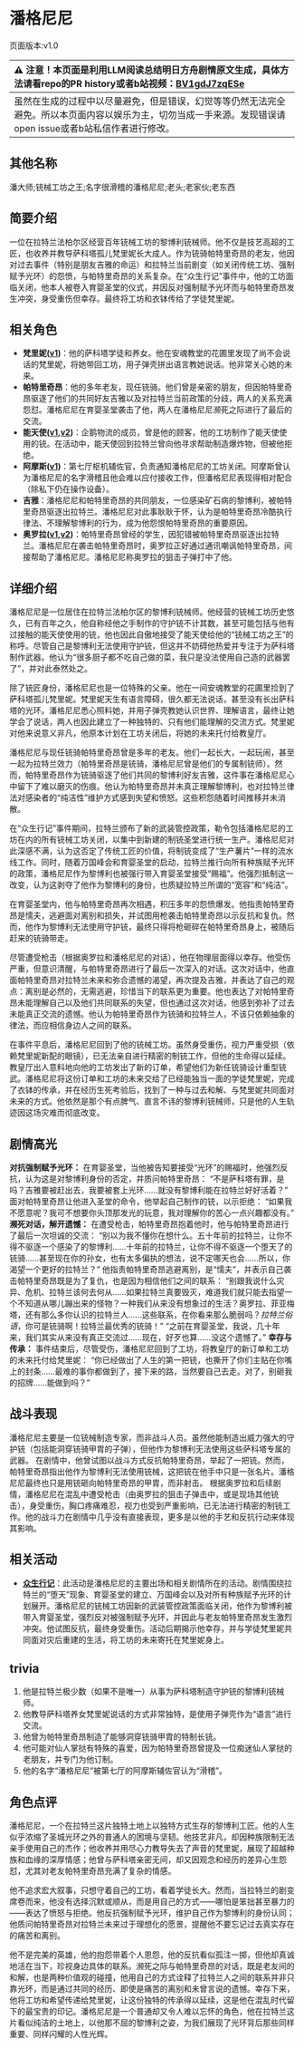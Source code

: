 # 潘格尼尼
页面版本:v1.0
 

| :warning: 注意！本页面是利用LLM阅读总结明日方舟剧情原文生成，具体方法请看repo的PR history或者b站视频：[BV1gdJ7zqESe](https://www.bilibili.com/video/BV1gdJ7zqESe/)         |
|:----------------------------|
| 虽然在生成的过程中以尽量避免，但是错误，幻觉等等仍然无法完全避免。所以本页面内容以娱乐为主，切勿当成一手来源。发现错误请open issue或者b站私信作者进行修改。|



## 其他名称
潘大师;铳械工坊之王;名字很滑稽的潘格尼尼;老头;老家伙;老东西
## 简要介绍
一位在拉特兰法柏尔区经营百年铳械工坊的黎博利铳械师。他不仅是技艺高超的工匠，也收养并教导萨科塔孤儿梵里妮长大成人。作为铳骑帕特里奇昂的老友，他因对过去事件（特别是朋友吉雅的命运）和拉特兰当前剧变（如关闭传统工坊、强制赋予光环）的怨愤，与帕特里奇昂的关系复杂。在“众生行记”事件中，他的工坊面临关闭，他本人被卷入育婴圣堂的仪式，并因反对强制赋予光环而与帕特里奇昂发生冲突，身受重伤但幸存。最终将工坊和衣钵传给了学徒梵里妮。
## 相关角色
-   **梵里妮([v1](extended_char_fan_li_ni.md))**：他的萨科塔学徒和养女。他在安魂教堂的花圃里发现了尚不会说话的梵里妮，将她带回工坊，用子弹壳拼出语言教她说话。他非常关心她的未来。
-   **帕特里奇昂**：他的多年老友，现任铳骑。他们曾是亲密的朋友，但因帕特里奇昂驱逐了他们的共同好友吉雅以及对拉特兰当前政策的分歧，两人的关系充满怨怼。潘格尼尼在育婴圣堂袭击了他，两人在潘格尼尼濒死之际进行了最后的交流。
-   **能天使([v1](char_103_angel.md),[v2](../char_v3/char_103_angel.md))**：企鹅物流的成员，曾是他的顾客，他的工坊制作了能天使使用的铳。在活动中，能天使回到拉特兰曾向他寻求帮助制造爆炸物，但被他拒绝。
-   **阿摩斯([v1](extended_char_a_mo_si.md))**：第七厅枢机辅佐官，负责通知潘格尼尼的工坊关闭。阿摩斯曾认为潘格尼尼的名字滑稽且他会难以应付接收工作，但潘格尼尼表现得相对配合（除私下仍在操作设备）。
-   **吉雅**：潘格尼尼和帕特里奇昂的共同朋友，一位感染矿石病的黎博利，被帕特里奇昂驱逐出拉特兰。潘格尼尼对此事耿耿于怀，认为是帕特里奇昂冷酷执行律法、不理解黎博利的行为，成为他怨恨帕特里奇昂的重要原因。
-   **奥罗拉([v1](extended_char_ao_luo_la.md),[v2](../char_v3/extended_char_ao_luo_la.md))**：帕特里奇昂曾经的学生，因犯错被帕特里奇昂驱逐出拉特兰。潘格尼尼在袭击帕特里奇昂时，奥罗拉正好通过通讯嘲讽帕特里奇昂，间接帮助了潘格尼尼。潘格尼尼称奥罗拉的狙击子弹打中了他。
## 详细介绍
潘格尼尼是一位居住在拉特兰法柏尔区的黎博利铳械师。他经营的铳械工坊历史悠久，已有百年之久，他自称经他之手制作的守护铳不计其数，甚至可能包括与他有过接触的能天使使用的铳，他也因此自傲地接受了能天使给他的“铳械工坊之王”的称呼。尽管自己是黎博利无法使用守护铳，但这并不妨碍他热爱并专注于为萨科塔制作武器。他认为“很多厨子都不吃自己做的菜，我只是没法使用自己造的武器罢了”，并对此泰然处之。

除了铳匠身份，潘格尼尼也是一位特殊的父亲。他在一间安魂教堂的花圃里捡到了萨科塔孤儿梵里妮。梵里妮天生有语言障碍，很久都无法说话，甚至没有长出萨科塔的光环。潘格尼尼悉心照料她，并用子弹壳教她认识世界、理解语言，最终让她学会了说话，两人也因此建立了一种独特的、只有他们能理解的交流方式。梵里妮对他来说意义非凡，他原本计划在工坊关闭后，将她的未来托付给教皇厅。

潘格尼尼与现任铳骑帕特里奇昂曾是多年的老友。他们一起长大，一起玩闹，甚至一起为拉特兰效力（帕特里奇昂是铳骑，潘格尼尼曾是他们的专属制铳师）。然而，帕特里奇昂作为铳骑驱逐了他们共同的黎博利好友吉雅，这件事在潘格尼尼心中留下了难以磨灭的伤痕。他认为帕特里奇昂并未真正理解黎博利，也对拉特兰律法对感染者的“纯洁性”维护方式感到失望和愤怒。这些积怨随着时间推移并未消散。

在“众生行记”事件期间，拉特兰颁布了新的武装管控政策，勒令包括潘格尼尼的工坊在内的所有铳械工坊关闭，以集中到新建的制铳圣堂进行统一生产。潘格尼尼对此深感不满，认为这否定了传统工匠的价值，将制铳变成了“生产薯片”一样的流水线工作。同时，随着万国峰会和育婴圣堂的启动，拉特兰推行向所有种族赋予光环的政策，潘格尼尼作为黎博利也被强行带入育婴圣堂接受“赐福”。他强烈抵制这一改变，认为这剥夺了他作为黎博利的身份，也质疑拉特兰所谓的“宽容”和“纯洁”。

在育婴圣堂内，他与帕特里奇昂再次相遇，积压多年的怨愤爆发。他指责帕特里奇昂是懦夫，逃避面对离别和损失，并试图用枪袭击帕特里奇昂以示反抗和复仇。然而，他作为黎博利无法使用守护铳，最终只得将枪砸碎在帕特里奇昂身上，被随后赶来的铳骑带走。

尽管遭受枪击（根据奥罗拉和潘格尼尼的对话），他在物理层面得以幸存。他受伤严重，但意识清醒，与帕特里奇昂进行了最后一次深入的对话。这次对话中，他直面帕特里奇昂对拉特兰未来和弥合遗憾的渴望，再次提及吉雅，并表达了自己的观点：离别是必然的，无需逃避，珍惜当下的联系更为重要。他也表达了对帕特里奇昂未能理解自己以及他们共同联系的失望，但也通过这次对话，他感到弥补了过去未能真正交流的遗憾。他认为帕特里奇昂作为铳骑和拉特兰人，不该只依赖抽象的律法，而应相信身边人之间的联系。

在事件平息后，潘格尼尼回到了他的铳械工坊。虽然身受重伤，视力严重受损（依赖梵里妮新配的眼镜），已无法亲自进行精密的制铳工作，但他的生命得以延续。教皇厅出人意料地向他的工坊发出了新的订单，希望他们为新任铳骑设计重型铳武。潘格尼尼将这份订单和工坊的未来交给了已经能独当一面的学徒梵里妮，完成了衣钵的传承，并在经历生死考验后，找到了一种与过去和解、与梵里妮共同面对未来的方式。他依然是那个有点脾气、直言不讳的黎博利铳械师，只是他的人生轨迹因这场灾难而彻底改变。
## 剧情高光
**对抗强制赋予光环：**
在育婴圣堂，当他被告知要接受“光环”的赐福时，他强烈反抗，认为这是对黎博利身份的否定，并质问帕特里奇昂：
“不是萨科塔有罪，是吗？吉雅要被赶出去，我要被套上光环......就没有黎博利能在拉特兰好好活着？”
面对帕特里奇昂让他进入圣堂的命令，他举起自己制作的铳，以示拒绝：
“如果我不愿意呢？我可不想要你头顶那发光的玩意，我对理解你的苦心一点兴趣都没有。”
**濒死对话，解开遗憾：**
在遭受枪击，帕特里奇昂抱着他时，他与帕特里奇昂进行了最后一次坦诚的交流：
“别以为我不懂你在想什么。五十年前的拉特兰，让你不得不驱逐一个感染了的黎博利......十年前的拉特兰，让你不得不驱逐一个堕天了的铳骑......甚至现在你的孙女，也有太多偏执的想法，说不定哪天也会......所以，你渴望一个更好的拉特兰？”
他指责帕特里奇昂逃避离别，是“懦夫”，并表示自己袭击帕特里奇昂既是为了复仇，也是因为相信他们之间的联系：
“别跟我说什么灾异、危机、拉特兰该何去何从......如果拉特兰真要毁灭，难道我们就只能去指望一个不知道从哪儿蹦出来的怪物？一种我们从来没有想象过的生活？奥罗拉、菲亚梅塔，还有那么多你认识的拉特兰人......这些联系，在你看来那么脆弱吗？*拉特兰俗语*，你可是铳骑啊！拉特兰最优秀的铳骑！”
“之前在育婴圣堂，我说，几十年来，我们其实从来没有真正交流过......现在，好歹也算......没这个遗憾了。”
**幸存与传承：**
事件结束后，尽管受伤，潘格尼尼回到了工坊，将教皇厅的新订单和工坊的未来托付给梵里妮：
“你已经做出了人生的第一把铳，也撕开了你们主贴在你嘴上的封条......最难的事你都做到了，接下来的路，当然要自己去走。对了，别砸我的招牌......能做到吗？”
## 战斗表现
潘格尼尼主要是一位铳械制造专家，而非战斗人员。虽然他能制造出威力强大的守护铳（包括能洞穿铳骑甲胄的子弹），但他作为黎博利无法使用这些萨科塔专属的武器。
在剧情中，他曾试图以战斗方式反抗帕特里奇昂，举起了一把铳。然而，帕特里奇昂指出他作为黎博利无法使用铳械，这把铳在他手中只是一张名片。潘格尼尼最终也只是用铳砸向帕特里奇昂的甲胄，而非射击。
根据奥罗拉和后续剧情，潘格尼尼在混乱中遭受枪击（由奥罗拉的狙击子弹击中，或是现场其他铳击），身受重伤，胸口疼痛难忍，视力也受到严重影响，已无法进行精密的制铳工作。他的战斗力在剧情中几乎没有直接表现，更多是以他的手艺和反抗行动来体现其影响。
## 相关活动
-   **[众生行记](../stories/act42side.md)**：此活动是潘格尼尼的主要出场和相关剧情所在的活动。剧情围绕拉特兰的“堕天”现象、育婴圣堂的建立、万国峰会以及对所有种族赋予光环的计划展开。潘格尼尼的铳械工坊因新的武装管控政策面临关闭，他作为黎博利被带入育婴圣堂，强烈反对被强制赋予光环，并因此与老友帕特里奇昂发生激烈冲突。他试图反抗，最终身受重伤。活动后期揭示他幸存，并与学徒梵里妮共同面对灾后重建的生活，将工坊的未来寄托在梵里妮身上。
## trivia
1.  他是拉特兰极少数（如果不是唯一）从事为萨科塔制造守护铳的黎博利铳械师。
2.  他教导萨科塔养女梵里妮说话的方式非常独特，是使用子弹壳作为“语言”进行交流。
3.  他曾为帕特里奇昂制造了能够洞穿铳骑甲胄的特制长铳。
4.  他可能对仙人掌挞有特殊的喜爱，因为帕特里奇昂曾提及一位痴迷仙人掌挞的老朋友，并专门为他订制。
5.  他的名字“潘格尼尼”被第七厅的阿摩斯辅佐官认为“滑稽”。
## 角色点评
潘格尼尼，一个在拉特兰这片独特土地上以独特方式生存的黎博利工匠。他的人生似乎浓缩了圣城光环之外的普通人的困境与坚韧。他技艺非凡，却因种族限制无法亲手使用自己的杰作；他收养并用尽心力教导失去了声音的梵里妮，展现了超越种族和血缘的深厚情感；他曾与萨科塔亲密无间，却又因观念和经历的差异心生怨怼，尤其对老友帕特里奇昂充满了复杂的情感。

他不追求宏大叙事，只想守着自己的工坊，看着学徒长大。然而，当拉特兰的剧变席卷而来，他没有选择沉默或顺从，而是用自己的方式——哪怕是笨拙甚至暴力的——表达了愤怒与拒绝。他反抗强制赋予光环，维护自己作为黎博利的身份认同；他质问帕特里奇昂对拉特兰未来过于理想化的愿景，提醒他不要忘记过去真实存在的痛苦和离别。

他不是完美的英雄，他的抱怨带着个人恩怨，他的反抗看似孤注一掷，但他却真诚地活在当下，珍视身边具体的联系。濒死之际与帕特里奇昂的对话，既是老友间的和解，也是两种价值观的碰撞，他用自己的方式诠释了拉特兰人之间的联系并非只靠光环，而是通过共同的经历、即使是痛苦的离别和未曾言说的遗憾。幸存下来，他将工坊和希望传递给梵里妮，让这份独特的传承得以延续，这是他在混乱时代留下的最宝贵的印记。潘格尼尼是一个普通却又令人难以忘怀的角色，他在拉特兰这片看似纯洁的土地上，以他那不屈的黎博利之姿，为我们展现了光环背后那些同样重要、同样闪耀的人性光辉。